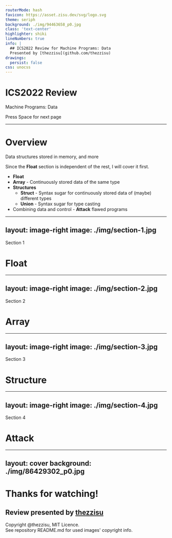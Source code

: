 ```yaml
---
routerMode: hash
favicon: https://asset.zisu.dev/svg/logo.svg
theme: seriph
background: ./img/94463658_p0.jpg
class: 'text-center'
highlighter: shiki
lineNumbers: true
info: |
  ## ICS2022 Review for Machine Programs: Data
  Presented by [thezzisu](github.com/thezzisu)
drawings:
  persist: false
css: unocss
---
```


# ICS2022 Review

Machine Programs: Data

<div class="pt-12">
  <span @click="$slidev.nav.next" class="px-2 py-1 rounded cursor-pointer" hover="bg-white bg-opacity-10">
    Press Space for next page <carbon:arrow-right class="inline"/>
  </span>
</div>

<div class="abs-br m-6 flex gap-2">
  <a href="https://github.com/thezzisu-slides/ics-2022-asm-data" target="_blank" alt="GitHub"
    class="text-xl icon-btn opacity-50 !border-none !hover:text-white">
    <carbon-logo-github />
  </a>
</div>

---

# Overview

Data structures stored in memory, and more

Since the **Float** section is independent of the rest, I will cover it first.

- **Float**
- **Array** - Continuously stored data of the same type
- **Structures**
  - **Struct** - Syntax sugar for continuously stored data of (maybe) different types
  - **Union** - Syntax sugar for type casting
- Combining data and control - **Attack** flawed programs

---
layout: image-right
image: ./img/section-1.jpg
---

<div class="abs-bl m-12">
  <div class="text-2xl font-bold">Section 1</div>
  <h1 class="text-8xl!">Float</h1>
</div>

---
layout: image-right
image: ./img/section-2.jpg
---

<div class="abs-bl m-12">
  <div class="text-2xl font-bold">Section 2</div>
  <h1 class="text-8xl!">Array</h1>
</div>

---
layout: image-right
image: ./img/section-3.jpg
---

<div class="abs-bl m-12">
  <div class="text-2xl font-bold">Section 3</div>
  <h1 class="text-8xl!">Structure</h1>
</div>

---
layout: image-right
image: ./img/section-4.jpg
---

<div class="abs-bl m-12">
  <div class="text-2xl font-bold">Section 4</div>
  <h1 class="text-8xl!">Attack</h1>
</div>

---
layout: cover
background: ./img/86429302_p0.jpg
---

# Thanks for watching!
## Review presented by [thezzisu](github.com/thezzisu)

<div class="abs-bl w-full flex justify-center">
  <div class="text-sm font-mono">
    <div>Copyright @thezzisu, MIT Licence.</div>
    <div>See repository README.md for used images' copyright info.</div>
  </div>
</div>